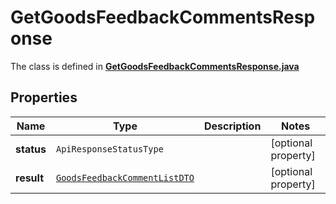 

# GetGoodsFeedbackCommentsResponse

The class is defined in **[GetGoodsFeedbackCommentsResponse.java](../../src/main/java/org/openapitools/model/GetGoodsFeedbackCommentsResponse.java)**

## Properties

Name | Type | Description | Notes
------------ | ------------- | ------------- | -------------
**status** | `ApiResponseStatusType` |  |  [optional property]
**result** | [`GoodsFeedbackCommentListDTO`](GoodsFeedbackCommentListDTO.md) |  |  [optional property]




